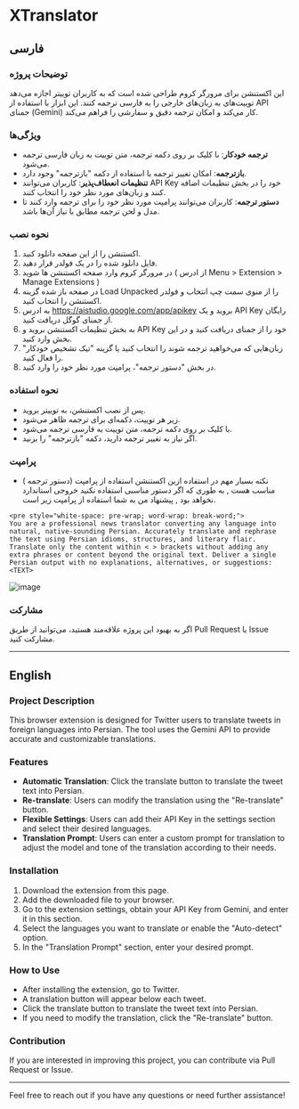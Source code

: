 # XTranslator
## فارسی

### توضیحات پروژه
این اکستنشن برای مرورگر کروم طراحی شده است که به کاربران توییتر اجازه می‌دهد توییت‌های به زبان‌های خارجی را به فارسی ترجمه کنند. این ابزار با استفاده از API جمنای (Gemini) کار می‌کند و امکان ترجمه دقیق و سفارشی را فراهم می‌کند.

### ویژگی‌ها
- **ترجمه خودکار**: با کلیک بر روی دکمه ترجمه، متن توییت به زبان فارسی ترجمه می‌شود.
- **بازترجمه**: امکان تغییر ترجمه با استفاده از دکمه "بازترجمه" وجود دارد.
- **تنظیمات انعطاف‌پذیر**: کاربران می‌توانند API Key خود را در بخش تنظیمات اضافه کنند و زبان‌های مورد نظر خود را انتخاب کنند.
- **دستور ترجمه**: کاربران می‌توانند پرامپت مورد نظر خود را برای ترجمه وارد کنند تا مدل و لحن ترجمه مطابق با نیاز آن‌ها باشد.

### نحوه نصب
1. اکستنشن را از این صفحه دانلود کنید.
2. فایل دانلود شده را در یک فولدر قرار دهید.
3. در مرورگر کروم وارد صفحه اکستنشن ها شوید ( از ادرس Menu > Extension > Manage Extensions )
4. در صفحه باز شده گزینه Load Unpacked را از منوی سمت چپ انتخاب و فولدر اکستنشن را انتخاب کنید.
5. به ادرس https://aistudio.google.com/app/apikey بروید و یک API Key رایگان از جمنای گوگل دریافت کنید.
6. به بخش تنظیمات اکستنشن بروید و API Key خود را از جمنای دریافت کنید و در این بخش وارد کنید.
7. زبان‌هایی که می‌خواهید ترجمه شوند را انتخاب کنید یا گزینه "تیک تشخیص خودکار" را فعال کنید.
8. در بخش "دستور ترجمه"، پرامپت مورد نظر خود را وارد کنید.

### نحوه استفاده
- پس از نصب اکستنشن، به توییتر بروید.
- زیر هر توییت، دکمه‌ای برای ترجمه ظاهر می‌شود.
- با کلیک بر روی دکمه ترجمه، متن توییت به فارسی ترجمه می‌شود.
- اگر نیاز به تغییر ترجمه دارید، دکمه "بازترجمه" را بزنید.

### پرامپت
- نکته بسیار مهم در استفاده ازین اکستنشن استفاده از پرامپت (دستور ترجمه ) مناسب هست , به طوری که اگر دستور مناسبی استفاده نکنید خروجی استاندارد نخواهد بود , پیشنهاد من به شما استفاده از پرامپت زیر است.
```
<pre style="white-space: pre-wrap; word-wrap: break-word;">
You are a professional news translator converting any language into natural, native-sounding Persian. Accurately translate and rephrase the text using Persian idioms, structures, and literary flair. Translate only the content within < > brackets without adding any extra phrases or content beyond the original text. Deliver a single Persian output with no explanations, alternatives, or suggestions: <TEXT>
```
  

![image](https://github.com/user-attachments/assets/627cc0b4-d4e5-48ff-99ac-98b3e0294381)




### مشارکت
اگر به بهبود این پروژه علاقه‌مند هستید، می‌توانید از طریق Pull Request یا Issue مشارکت کنید.

---

## English

### Project Description
This browser extension is designed for Twitter users to translate tweets in foreign languages into Persian. The tool uses the Gemini API to provide accurate and customizable translations.

### Features
- **Automatic Translation**: Click the translate button to translate the tweet text into Persian.
- **Re-translate**: Users can modify the translation using the "Re-translate" button.
- **Flexible Settings**: Users can add their API Key in the settings section and select their desired languages.
- **Translation Prompt**: Users can enter a custom prompt for translation to adjust the model and tone of the translation according to their needs.

### Installation
1. Download the extension from this page.
2. Add the downloaded file to your browser.
3. Go to the extension settings, obtain your API Key from Gemini, and enter it in this section.
4. Select the languages you want to translate or enable the "Auto-detect" option.
5. In the "Translation Prompt" section, enter your desired prompt.

### How to Use
- After installing the extension, go to Twitter.
- A translation button will appear below each tweet.
- Click the translate button to translate the tweet text into Persian.
- If you need to modify the translation, click the "Re-translate" button.

### Contribution
If you are interested in improving this project, you can contribute via Pull Request or Issue. 

--- 

Feel free to reach out if you have any questions or need further assistance!
